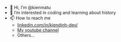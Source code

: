 - 👋 Hi, I’m @kienmatu
- 👀 I’m interested in coding and learning about history
- 📫 How to reach me
  - [linkedin.com/in/kiendinh-dev/](https://www.linkedin.com/in/kiendinh-dev/)
  - [My youtube channel](https://www.youtube.com/channel/UCnq0iZ1X0udszc7ODV9uK4g)
  - Others...

<!---
kienmatu/kienmatu is a ✨ special ✨ repository because its `README.md` (this file) appears on your GitHub profile.
You can click the Preview link to take a look at your changes.
--->

